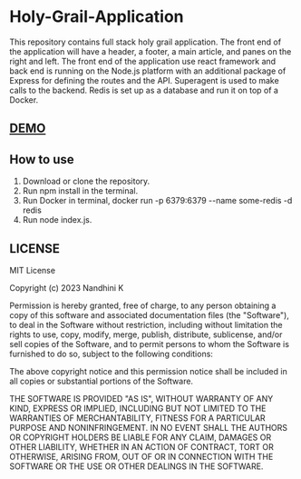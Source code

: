 # Holy-Grail-Application

This repository contains full stack holy grail application. The front end of the application will have a header, a footer, a main article, and panes on the right and left. The front end of the application use react framework and back end is running on the Node.js platform with an additional package of Express for defining the routes and the API. Superagent is used to make calls to the backend. Redis is set up as a database and run it on top of a Docker.

## [DEMO](https://youtu.be/7hDUZLj2nyI)

## How to use

1. Download or clone the repository.
2. Run npm install in the terminal.
3. Run Docker in terminal, docker run -p 6379:6379 --name some-redis -d redis
4. Run node index.js.

## LICENSE

MIT License

Copyright (c) 2023 Nandhini K

Permission is hereby granted, free of charge, to any person obtaining a copy
of this software and associated documentation files (the "Software"), to deal
in the Software without restriction, including without limitation the rights
to use, copy, modify, merge, publish, distribute, sublicense, and/or sell
copies of the Software, and to permit persons to whom the Software is
furnished to do so, subject to the following conditions:

The above copyright notice and this permission notice shall be included in all
copies or substantial portions of the Software.

THE SOFTWARE IS PROVIDED "AS IS", WITHOUT WARRANTY OF ANY KIND, EXPRESS OR
IMPLIED, INCLUDING BUT NOT LIMITED TO THE WARRANTIES OF MERCHANTABILITY,
FITNESS FOR A PARTICULAR PURPOSE AND NONINFRINGEMENT. IN NO EVENT SHALL THE
AUTHORS OR COPYRIGHT HOLDERS BE LIABLE FOR ANY CLAIM, DAMAGES OR OTHER
LIABILITY, WHETHER IN AN ACTION OF CONTRACT, TORT OR OTHERWISE, ARISING FROM,
OUT OF OR IN CONNECTION WITH THE SOFTWARE OR THE USE OR OTHER DEALINGS IN THE
SOFTWARE.
